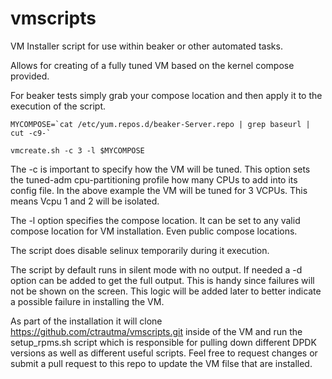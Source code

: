 # vmscripts

VM Installer script for use within beaker or other automated tasks.

Allows for creating of a fully tuned VM based on the kernel compose 
provided.

For beaker tests simply grab your compose location and then apply it 
to the execution of the script.

```
MYCOMPOSE=`cat /etc/yum.repos.d/beaker-Server.repo | grep baseurl | cut -c9-`

vmcreate.sh -c 3 -l $MYCOMPOSE
```

The -c is important to specify how the VM will be tuned. This option 
sets the tuned-adm cpu-partitioning profile how many CPUs to add
into its config file.  In the above example the VM will be tuned
for 3 VCPUs. This means Vcpu 1 and 2 will be isolated.

The -l option specifies the compose location. It can be set to
any valid compose location for VM installation. Even public compose
locations.

The script does disable selinux temporarily during it execution.

The script by default runs in silent mode with no output. If needed
a -d option can be added to get the full output. This is handy since
failures will not be shown on the screen. This logic will be added
later to better indicate a possible failure in installing the VM.

As part of the installation it will clone 
https://github.com/ctrautma/vmscripts.git inside of the VM and run
the setup_rpms.sh script which is responsible for pulling down
different DPDK versions as well as different useful scripts. Feel
free to request changes or submit a pull request to this repo to
update the VM filse that are installed.

